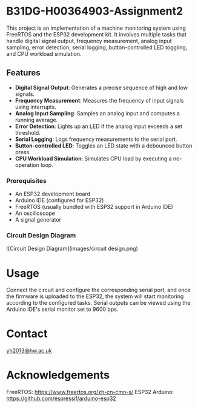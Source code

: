 # B31DG-H00364903-Assignment2

This project is an implementation of a machine monitoring system using FreeRTOS and the ESP32 development kit. It involves multiple tasks that handle digital signal output, frequency measurement, analog input sampling, error detection, serial logging, button-controlled LED toggling, and CPU workload simulation.

## Features

- **Digital Signal Output**: Generates a precise sequence of high and low signals.
- **Frequency Measurement**: Measures the frequency of input signals using interrupts.
- **Analog Input Sampling**: Samples an analog input and computes a running average.
- **Error Detection**: Lights up an LED if the analog input exceeds a set threshold.
- **Serial Logging**: Logs frequency measurements to the serial port.
- **Button-controlled LED**: Toggles an LED state with a debounced button press.
- **CPU Workload Simulation**: Simulates CPU load by executing a no-operation loop.

### Prerequisites

- An ESP32 development board
- Arduino IDE (configured for ESP32)
- FreeRTOS (usually bundled with ESP32 support in Arduino IDE)
- An oscilloscope
- A signal generator

### Circuit Design Diagram

![Circuit Design Diagram](images/circuit design.png)

# Usage

Connect the circuit and configure the corresponding serial port, and once the firmware is uploaded to the ESP32, the system will start monitoring according to the configured tasks. Serial outputs can be viewed using the Arduino IDE's serial monitor set to 9600 bps.

# Contact

yh2013@hw.ac.uk

# Acknowledgements

FreeRTOS: https://www.freertos.org/zh-cn-cmn-s/
ESP32 Arduino: https://github.com/espressif/arduino-esp32
